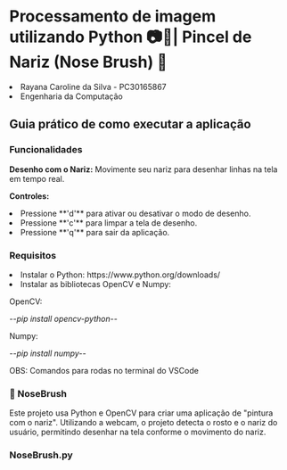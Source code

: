 # Processamento de imagem utilizando Python 📷🐍| Pincel de Nariz (Nose Brush) 👃
<li>Rayana Caroline da Silva - PC30165867</li>
<li>Engenharia da Computação</li></li>

<h2>Guia prático de como executar a aplicação</h2>

<h3>Funcionalidades</h3>
<p><b>Desenho com o Nariz:</b> Movimente seu nariz para desenhar linhas na tela em tempo real.</p>
<p><b>Controles:</b></p> 
<li>Pressione **'d'** para ativar ou desativar o modo de desenho.</li>
<li>Pressione **'c'** para limpar a tela de desenho.</li>
<li>Pressione **'q'** para sair da aplicação.</li>

<h3>Requisitos</h3>
<li>Instalar o Python: <href>https://www.python.org/downloads/</href></li>
<li>Instalar as bibliotecas OpenCV e Numpy:</li>
<p>OpenCV:</p>
<p><i>--pip install opencv-python--</i></p>
<p>Numpy:</p>
<p><i>--pip install numpy--</i></p>
<p>OBS: Comandos para rodas no terminal do VSCode</p>

<h3>📁 NoseBrush</h3>
Este projeto usa Python e OpenCV para criar uma aplicação de "pintura com o nariz". Utilizando a webcam, o projeto detecta o rosto e o nariz do usuário, permitindo desenhar na tela conforme o movimento do nariz.

<h3>NoseBrush.py</h3>
